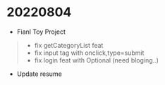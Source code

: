 # 20220804

- Fianl Toy Project
> - fix getCategoryList feat
> - fix input tag with onclick,type=submit
> - fix login feat with Optional (need bloging..)

- Update resume
